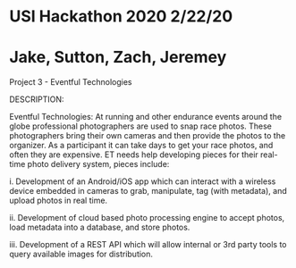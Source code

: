# USI Hackathon 2020 2/22/20

# Jake, Sutton, Zach, Jeremey

Project 3 - Eventful Technologies

DESCRIPTION: 

Eventful Technologies: At running and other endurance events around the globe professional photographers are used to snap race photos. These photographers bring their own cameras and then provide the photos to the organizer. As a participant it can take days to get your race photos, and often they are expensive. ET needs help developing pieces for their real-time photo delivery system, pieces include:

i. Development of an Android/iOS app which can interact with a wireless device embedded in cameras to grab, manipulate, tag (with metadata), and upload photos in real time.

ii. Development of cloud based photo processing engine to accept photos, load metadata into a database, and store photos.

iii. Development of a REST API which will allow internal or 3rd party tools to query available images for distribution.

